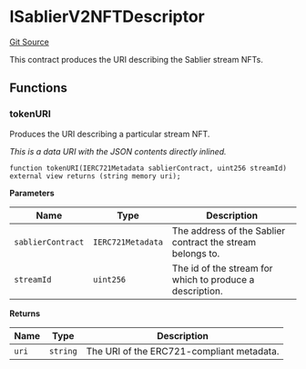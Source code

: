 # ISablierV2NFTDescriptor

[Git Source](https://github.com/sablierhq/v2-core/blob/9df2bf8f303f7d13337716257672553e60783b8c/docs/contracts/v2/reference/core/interfaces)

This contract produces the URI describing the Sablier stream NFTs.

## Functions

### tokenURI

Produces the URI describing a particular stream NFT.

_This is a data URI with the JSON contents directly inlined._

```solidity
function tokenURI(IERC721Metadata sablierContract, uint256 streamId) external view returns (string memory uri);
```

**Parameters**

| Name              | Type              | Description                                                |
| ----------------- | ----------------- | ---------------------------------------------------------- |
| `sablierContract` | `IERC721Metadata` | The address of the Sablier contract the stream belongs to. |
| `streamId`        | `uint256`         | The id of the stream for which to produce a description.   |

**Returns**

| Name  | Type     | Description                               |
| ----- | -------- | ----------------------------------------- |
| `uri` | `string` | The URI of the ERC721-compliant metadata. |
